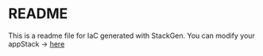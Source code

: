 # README
This is a readme file for IaC generated with StackGen.
You can modify your appStack -> [here](http://main.dev.stackgen.com/appstacks/444911e3-5445-4878-bbe3-1e9530426bcf)
